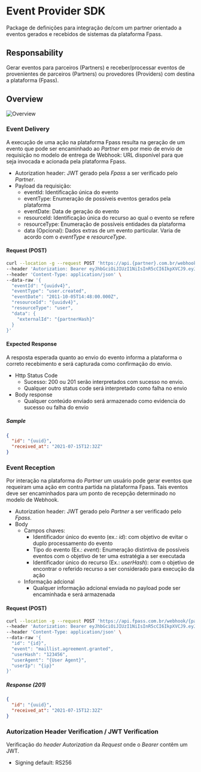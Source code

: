 # Event Provider SDK

Package de definições para integração de/com um partner orientado a eventos gerados e recebidos de sistemas da plataforma Fpass.

## Responsability

Gerar eventos para parceiros (Partners) e receber/processar eventos de provenientes de parceiros (Partners) ou provedores (Providers) com destina a plataforma (Fpass).

## Overview

![Overview](https://www.plantuml.com/plantuml/proxy?cache=no&src=https://raw.githubusercontent.com/holding-fpass/event-provider-sdk/main/uml/event-overview-v1.0.0.iuml)

### Event Delivery

A execução de uma ação na plataforma Fpass resulta na geração de um evento que pode ser encaminhado ao _Partner_ em por meio de envio de requisição no modelo de entrega de Webhook: URL disponível para que seja invocada e acionada pela plataforma Fpass.

- Autorization header: JWT gerado pela _Fpass_ a ser verificado pelo _Partner_.
- Payload da requisição:
  - eventId: Identificação única do evento
  - eventType: Enumeração de possíveis eventos gerados pela plataforma
  - eventDate: Data de geração do evento
  - resourceId: Identificação única do recurso ao qual o evento se refere
  - resourceType: Enumeração de possíveis entidades da plataforma
  - data (Opcional): Dados extras de um evento particular. Varia de acordo com o _eventType_ e _resourceType_.

#### Request (POST)

```sh
curl --location -g --request POST 'https://api.{partner}.com.br/webhook/fpass' \
--header 'Autorization: Bearer eyJhbGciOiJIUzI1NiIsInR5cCI6IkpXVCJ9.eyJoYXNoIjoie3V1aWR2NH0ifQ.TLbn1su7hWUVHADW3Qe1e6KvTAx0ravL3wuE5TIxvUE' \
--header 'Content-Type: application/json' \
--data-raw '{
  "eventId": "{uuidv4}",
  "eventType": "user.created",
  "eventDate": "2011-10-05T14:48:00.000Z",
  "resourceId": "{uuidv4}",
  "resourceType": "user",
  "data": {
    "externalId": "{partnerHash}"
  }
}'
```

#### Expected Response

A resposta esperada quanto ao envio do evento informa a plataforma o correto recebimento e será capturada como confirmação do envio.

- Http Status Code
  - Sucesso: 200 ou 201 serão interpretados com sucesso no envio.
  - Qualquer outro status code será interpretado como falha no envio
- Body response
  - Qualquer conteúdo enviado será armazenado como evidencia do sucesso ou falha do envio

##### Sample

```json
{
  "id": "{uuid}",
  "received_at": "2021-07-15T12:32Z"
}
```

### Event Reception

Por interação na plataforma do _Partner_ um usuário pode gerar eventos que requeiram uma ação em contra partida na plataforma Fpass. Tais eventos deve ser encaminhados para um ponto de recepção determinado no modelo de Webhook.

- Autorization header: JWT gerado pelo _Partner_ a ser verificado pelo _Fpass_.
- Body
  - Campos chaves:
    - Identificador único do evento (ex.: _id_): com objetivo de evitar o duplo processamento do evento
    - Tipo do evento (Ex.: _event_): Enumeração distintiva de possíveis eventos com o objetivo de ter uma estratégia a ser executada
    - Identificador único do recurso (Ex.: _userHash_): com o objetivo de encontrar o referido recurso a ser considerado para execução da ação
  - Informação adcional
    - Qualquer informação adcional enviada no payload pode ser encaminhada e será armazenada

#### Request (POST)

```sh
curl --location -g --request POST 'https://api.fpass.com.br/webhook/{partnerCode}' \
--header 'Autorization: Bearer eyJhbGciOiJIUzI1NiIsInR5cCI6IkpXVCJ9.eyJoYXNoIjoie3V1aWR2NH0ifQ.TLbn1su7hWUVHADW3Qe1e6KvTAx0ravL3wuE5TIxvUE' \
--header 'Content-Type: application/json' \
--data-raw '{
  "id": "{id}",
  "event": "maillist.agreement.granted",
  "userHash": "123456",
  "userAgent": "{User Agent}",
  "userIp": "{ip}"
}'
```

##### Response (201)

```json
{
  "id": "{uuid}",
  "received_at": "2021-07-15T12:32Z"
}
```

### Autorization Header Verification / JWT Verification

Verificação do _header_ _Autorization_ da _Request_ onde o _Bearer_ contêm um JWT.

- Signing default: RS256
